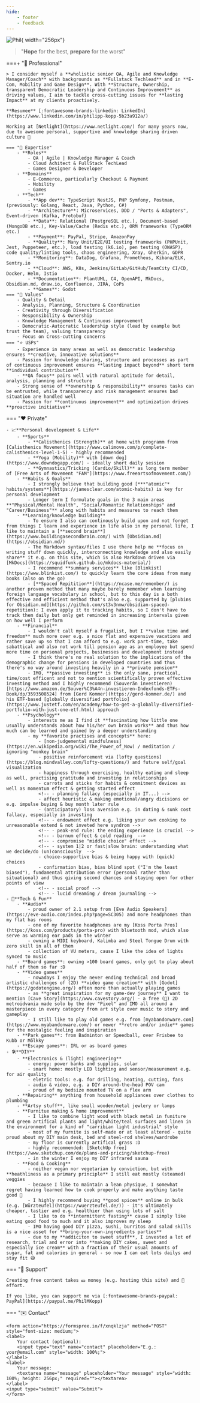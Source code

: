 ```yaml
---
hide:
    - footer
    - feedback
---
```


<script>
    document.querySelector(".md-content__inner h1").innerHTML = "👋 Hi, I'm Phil"
    // document.querySelector(".md-nav__list").remove()
    // var phil = '<img alt="Phil" src="../assets/img/phil.webp" style="width: 256px; box-shadow: 0 4px 8px 0 rgba(0, 0, 0, 0.2), 0 6px 20px 0 rgba(0, 0, 0, 0.19); margin: 20px">'
    // document.querySelector(".md-sidebar").style["width"] = "304px"
    // var sidebar = document.querySelector(".md-sidebar__scrollwrap")
    // sidebar.innerHTML += phil
</script>

![Phil](assets/img/phil.webp){ width="256px"}

> "**Hope** for the best, **prepare** for the worst"

===+ "💼 Professional"

    > I consider myself a **wholistic senior QA, Agile and Knowledge Manager/Coach** with backgrounds as **Fullstack Techlead** and in **E-Com, Mobility and Game Design**. With **Structure, Ownership, transparent Democratic Leadership and Continuous Improvement** as driving values, I aim to tackle cross-cutting issues for **lasting Impact** at my clients proactively.

    **Resumee** [:fontawesome-brands-linkedin: LinkedIn](https://www.linkedin.com/in/philipp-kopp-5b23a912a/)

    Working at [Netlight](https://www.netlight.com/) for many years now, due to awesome personal, supportive and knowledge sharing driven culture 💜

    === "🧠 Expertise"
        - **Roles**
            - QA | Agile | Knowledge Manager & Coach
            - Cloud Achitect & FullStack TechLead
            - Games Designer & Developer
        - **Domains**
            - E-Commerce, particularly Checkout & Payment
            - Mobility
            - Games
        - **Tech**
            - **App dev**: TypeScript NestJS, PHP Symfony, Postman, (previously: Golang, React, Java, Python, C#)
            - **Architecture**: Microservices, DDD / "Ports & Adapters", Event-driven (Kafka, Protobuf)
            - **Data**: Relational (PostgreSQL etc.), Document-based (MongoDB etc.), Key-Value/Cache (Redis etc.), ORM frameworks (TypeORM etc.)
            - **Payment**: PayPal, Stripe, AmazonPay
            - **Quality**: Many Unit/E2E/UI testing frameworks (PHPUnit, Jest, Puppeteer, etc.), load testing (k6.io), pen testing (OWASP), code quality/linting tools, chaos engineering, Xray, Gherkin, GDPR
            - **Monitoring**: DataDog, Grafana, Prometheus, Kibana/ELK, Sentry.io
            - **Cloud**: AWS, K8s, Jenkins/GitLab/GitHub/TeamCity CI/CD, Docker, Helm, Istio
            - **Documentation**: PlantUML, C4, OpenAPI, MkDocs, Obsidian.md, draw.io, Confluence, JIRA, CoPs
            - **Games**: Godot
    === "📜 Values"
        - Quality & Detail
        - Analysis, Planning, Structure & Coordination
        - Creativity through Diversification
        - Responsibility & Ownership
        - Knowledge Management & Continuous improvement
        - Democratic-Autocratic leadership style (lead by example but trust the team), valuing transparency
        - Focus on Cross-cutting concerns
    === "⭐ USPs"
        - Experience in many areas as well as democratic leadership ensures **creative, innovative solutions**
        - Passion for knowledge sharing, structure and processes as part of continuous improvement ensures **lasting impact beyond** short term **individual contribution**
        - **QA focus** pairs well with natural aptitude for detail, analysis, planning and structure
        - Strong sense of **ownership & responsibility** ensures tasks can be entrusted, while transparency and risk management ensures bad situation are handled well
        - Passion for **continuous improvement** and optimization drives **proactive initiative**

=== "❤️ Private"

    - 📈**Personal development & Life**
        - **Sports**
            - **Calisthenics (Strength)** at home with programm from [Calisthenics Movement](https://www.calimove.com/p/complete-calisthenics-level-1-5) - highly recommended
            - **Yoga (Mobility)** with [down dog](https://www.downdogapp.com/) - ideally short daily session
            - **Gymnastics/Tricking (Cardio/Skill)** as long term member of [Free Arts of Movement "FAM"](https://www.freeartsofmovement.com/)
        - **Habits & Goals**
            - I strongly believe that building good [***"atomic"* habits/systems**](https://jamesclear.com/atomic-habits) is key for personal development
            - Longer term I formulate goals in the 3 main areas **"Physical/Mental Health", "Social/Romantic Relationships" and "Career/Business"** along with habits and measures to reach them
        - **Learning/knowledge building**
            - To ensure I also can continously build upon and not forget from things I learn and experience in life also in my personal life, I like to maintain a [**second brain**](https://www.buildingasecondbrain.com/) with [Obsidian.md](https://obsidian.md/)
            - The Markdown syntax/files I use there help me **focus on writing stuff down quickly, interconnecting knowledge and also easily share** it e.g. on this site, which is also Markdown driven via [MkDocs](https://squidfunk.github.io/mkdocs-material/)
            - I recommend **summary services** like [Blinkist](https://www.blinkist.com/) to quickly learn the core ideas from many books (also on the go)
            - [**Spaced Repitition**](https://ncase.me/remember/) is another proven method that many maybe barely memember when learning foreign language vocabulary in school, but to this day is a both effective and efficient method that's also e.g. supported by [plubins for Obsidian.md](https://github.com/st3v3nmw/obsidian-spaced-repetition): I even apply it to tracking habits, so I don't have to track them daily but only get reminded in increasing intervals given on how well I perform
        - **Financial**
            - I wouldn't call myself a frugalist, but I **value time and freedom** much more over e.g. a nice flat and expensive vacations and rather save up so that I can afford to e.g. work part-time, take sabattical and also not work till pension age as an employee but spend more time on personal projects, businesses and development instead
            - I think there's no real solution to the implications of the demographic change for pensions in developed countries and thus there's no way around investing heavily in a **private pension**
            - IMO, **passive investing** is the only sane, practical, time/cost efficent and not to mention scientifically proven effective investing method and I highly recommend (Souverän investieren)[https://www.amazon.de/Souver%C3%A4n-investieren-Indexfonds-ETFs-Book/dp/3593508524] from [Gerd Kommer](https://gerd-kommer.de/) and his ETF-based [globally diversified portfolio](https://www.justetf.com/en/academy/how-to-get-a-globally-diversified-portfolio-with-just-one-etf.html) approach
        - **Psychology**
            - interests me as I find it **fascinating how little one usually understands about how his/her own brain works** and thus how much can be learned and gained by a deeper understanding
            - my **favorite practises and concepts** here: 
                - [non-judgemental mindfulness](https://en.wikipedia.org/wiki/The_Power_of_Now) / meditation / ignoring "monkey brain"
                - positive reinforcement via [lofty questions](https://blog.mindvalley.com/lofty-questions/) and future self/goal visualization
                - happiness through exercising, healthy eating and sleep as well, practising gratitude and investing in relationships
                - carrots and sticks for habits & commitment devices as well as momentum effect & getting started effect
                <!-- - planning fallacy (especially in IT...) -->
                - affect heuristic & making emotional/angry dicisions or e.g. impulse buying & buy month later rule
                - (anticipatory) loss aversion e.g. in dating & sunk cost fallacy, especially in investing
                <!-- - endowment effect e.g. liking your own cooking to unreasonable extend & not inveted here syndrom -->
                <!-- - peak-end rule: the ending experience is crucial -->
                <!-- - barnum effect & cold reading  -->
                <!-- - compromise "middle choice" effect -->
                <!-- - system 1|2 or fast|slow brain: understanding what we decide/do (un)consciously  -->
                - choice-supportive bias & being happy with (quick) choices
                - confirmation bias, bias blind spot ("I'm the least biased"), fundamental attribution error (personal rather than situational) and thus giving second chances and staying open for other points of view
                <!-- - social proof -->
                <!-- - lucid dreaming / dream journaling -->
    - 🎲**Tech & Fun**
        - **Audio**
            - proud owner of 2.1 setup from [Eve Audio Speakers](https://eve-audio.com/index.php?page=SC305) and more headphones than my flat has rooms
            - one of my favorite headphones are my [Koss Porta Pros](https://koss.com/products/porta-pro) with bluetooth mod, which also serve as warming ear pads in the winter 
            - owning a MIDI keyboard, Kalimba and Steel Tongue Drum with zero skill in all of them
            - collection of VU meters, cause I like the idea of lights synced to music
        - **Board games**: owning >100 board games, only got to play about half of them so far :D
        - **Video games**
            - nowadays I enjoy the never ending technical and broad artistic challenges of (2D) **video game creation** with [Godot](https://godotengine.org/) often more than actually playing games
            - as **great inspiration for my game-dev journey** I want to mention [Cave Story](https://www.cavestory.org/) - a free (🤯) 2D metroidvania made solo by the dev "Pixel" and IMO all around a masterpiece in every category from art style over music to story and gameplay
            - I still like to play old games e.g. from [myabandonware.com](https://www.myabandonware.com/) or newer **retro and/or indie** games for the nostalgic feeling and inspiration
        - **Park games**: from Badminton or Speedball, over Frisbee to Kubb or Mölkky
        - **Escape games**: IRL or as board games
    - 🛠️**DIY**
        - **Electronics & (light) engineering**
            - energy: power banks and supplies, solar
            - smart home: mostly LED lighting and sensor/measurement e.g. for air quality
            - eletric tools: e.g. for drilling, heating, cutting, fans
            - audio & video, e.g. a DIY around-the-head POV cam
            - proud of my bedsize mounted TV on a flex arm
        - **Repairing** anything from household appliances over clothes to plumbing
        - **Artsy stuff**, like small wooden/metal jewlery or lamps
        - **Furnitue making & home improvement**
            - I like to combine light wood with black metal in funiture and green artifical plants and light/white/teal surfaces and linen in the environment for a kind of "carribian light industrial" style
            - most of my furnite is self-made or at least altered - quite proud about my DIY main desk, bed and steel-rod shelves/wardrobe
            - my floor is currently artifical grass :D
            - highly recommended: [SketchUp free](https://www.sketchup.com/de/plans-and-pricing/sketchup-free)
            - in the winter I enjoy my DIY infrared sauna
        - **Food & Cooking**
            - neither vegan nor vegetarian by conviction, but with **heathliness as a primary principle** I still eat mostly (steamed) veggies
            - because I like to maintain a lean physique, I somewhat regret having learned how to cook properly and make anything taste good 🥲
            - I highly recommend buying **good spices** online in bulk (e.g. [Würzteufel](https://wuerzteufel.de/)) - it's ultimately cheaper, tastier and e.g. healthier than using lots of salt
            - I like to do **intermittent fasting** cause I simply like eating good food to much and it also improves my sleep
            - IMO having good DIY pizza, sushi, burritos and salad skills is a nice asset for **bring-your-own-ingredients parties**
            - due to my **addiciton to sweet stuff**, I invested a lot of research, trial and error into **making DIY cakes, sweet and especially ice cream** with a fraction of their usual amounts of sugar, fat and calories in general - so now I can eat lots dailys and stay fit 😅

=== "🙏 Support"

    Creating free content takes 💵 money (e.g. hosting this site) and 💪 effort.

    If you like, you can support me via [:fontawesome-brands-paypal: PayPal](https://paypal.me/PhilMKopp)

=== "✉️ Contact"

    <form action="https://formspree.io/f/xnqklzja" method="POST" style="font-size: medium;">
    <label>
        Your contact (optional):
        <input type="text" name="contact" placeholder="E.g.: your@email.com" style="width: 100%;">
    </label>
    <label>
        Your message:
        <textarea name="message" placeholder="Your message" style="width: 100%; height: 256px;" required=""></textarea>
    </label>
    <input type="submit" value="Submit">
    </form>
